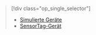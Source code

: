 > [!div class="op_single_selector"]
> * [Simulierte Geräte](../articles/iot-suite/iot-suite-gateway-kit-get-started-simulator.md)
> * [SensorTag-Gerät](../articles/iot-suite/iot-suite-gateway-kit-get-started-sensortag.md)
